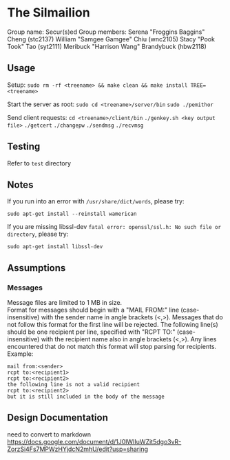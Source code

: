 # The Silmailion

Group name: Secur(s)ed
Group members:
Serena "Froggins Baggins" Cheng (stc2137)
William "Samgee Gamgee" Chiu (wnc2105)
Stacy "Pook Took" Tao (syt2111)
Meribuck "Harrison Wang" Brandybuck (hbw2118)

## Usage

Setup:
`sudo rm -rf <treename> && make clean && make install TREE=<treename>`

Start the server as root:
`sudo cd <treename>/server/bin`
`sudo ./pemithor`

Send client requests:
`cd <treename>/client/bin`
`./genkey.sh <key output file>`
`./getcert`
`./changepw`
`./sendmsg`
`./recvmsg`

## Testing

Refer to `test` directory

## Notes

If you run into an error with `/usr/share/dict/words`, please try:

```sudo apt-get install --reinstall wamerican```

If you are missing libssl-dev ```fatal error: openssl/ssl.h: No such file or directory```, please try:

```sudo apt-get install libssl-dev```

## Assumptions
### Messages
Message files are limited to 1 MB in size. \
Format for messages should begin with a "MAIL FROM:" line (case-insensitive) with the sender name in angle brackets (<,>). Messages that do not follow this format for the first line will be rejected. The following line(s) should be one recipient per line, specified with "RCPT TO:" (case-insensitive) with the recipient name also in angle brackets (<,>). Any lines encountered that do not match this format will stop parsing for recipients.\
Example:
```
mail from:<sender>
rcpt to:<recipient1>
rcpt to:<recipient2>
the following line is not a valid recipient
rcpt to:<recipient2>
but it is still included in the body of the message
```

## Design Documentation
need to convert to markdown
https://docs.google.com/document/d/1J0lWIIuWZit5dgo3vR-ZorzSi4Fs7MPWzHYjdcN2mhU/edit?usp=sharing